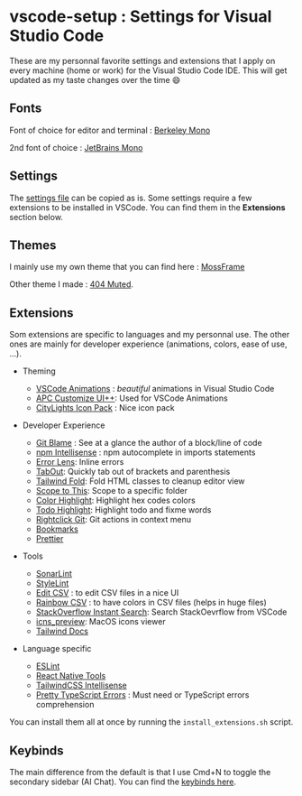 # vscode-setup : Settings for Visual Studio Code

These are my personnal favorite settings and extensions that I apply on every machine (home or work) for the Visual Studio Code IDE. This will get updated as my taste changes over the time 😄

## Fonts

Font of choice for editor and terminal : [Berkeley Mono](https://usgraphics.com/products/berkeley-mono)

2nd font of choice : [JetBrains Mono](https://www.jetbrains.com/fr-fr/lp/mono/)

## Settings

The [settings file](./vscode-settings.json) can be copied as is. Some settings require a few extensions to be installed in VSCode. You can find them in the **Extensions** section below.

## Themes

I mainly use my own theme that you can find here : [MossFrame](https://github.com/404mat/mossframe)

Other theme I made : [404 Muted](https://github.com/404mat/404muted).

## Extensions

Som extensions are specific to languages and my personnal use. The other ones are mainly for developer experience (animations, colors, ease of use, ...).

- Theming

  - [VSCode Animations](https://marketplace.visualstudio.com/items?itemName=BrandonKirbyson.vscode-animations) : _beautiful_ animations in Visual Studio Code
  - [APC Customize UI++](https://marketplace.visualstudio.com/items?itemName=drcika.apc-extension): Used for VSCode Animations
  - [CityLights Icon Pack](https://marketplace.visualstudio.com/items?itemName=Yummygum.city-lights-icon-vsc) : Nice icon pack

- Developer Experience

  - [Git Blame](https://marketplace.visualstudio.com/items?itemName=waderyan.gitblame) : See at a glance the author of a block/line of code
  - [npm Intellisense](https://marketplace.visualstudio.com/items?itemName=christian-kohler.npm-intellisense) : npm autocomplete in imports statements
  - [Error Lens](https://marketplace.visualstudio.com/items?itemName=usernamehw.errorlens): Inline errors
  - [TabOut](https://marketplace.visualstudio.com/items?itemName=albert.TabOut): Quickly tab out of brackets and parenthesis
  - [Tailwind Fold](https://marketplace.visualstudio.com/items?itemName=stivo.tailwind-fold): Fold HTML classes to cleanup editor view
  - [Scope to This](https://marketplace.visualstudio.com/items?itemName=rhalaly.scope-to-this): Scope to a specific folder
  - [Color Highlight](https://marketplace.visualstudio.com/items?itemName=naumovs.color-highlight): Highlight hex codes colors
  - [Todo Highlight](https://marketplace.visualstudio.com/items?itemName=wayou.vscode-todo-highlight): Highlight todo and fixme words
  - [Rightclick Git](https://marketplace.visualstudio.com/items?itemName=Everspace.rightclick-git): Git actions in context menu
  - [Bookmarks](https://marketplace.visualstudio.com/items?itemName=alefragnani.Bookmarks)
  - [Prettier](https://marketplace.visualstudio.com/items?itemName=esbenp.prettier-vscode)

- Tools

  - [SonarLint](https://marketplace.visualstudio.com/items?itemName=SonarSource.sonarlint-vscode)
  - [StyleLint](https://marketplace.visualstudio.com/items?itemName=stylelint.vscode-stylelint)
  - [Edit CSV](https://marketplace.visualstudio.com/items?itemName=janisdd.vscode-edit-csv) : to edit CSV files in a nice UI
  - [Rainbow CSV](https://marketplace.visualstudio.com/items?itemName=mechatroner.rainbow-csv) : to have colors in CSV files (helps in huge files)
  - [StackOverflow Instant Search](https://marketplace.visualstudio.com/items?itemName=Alexey-Strakh.stackoverflow-search): Search StackOevrflow from VSCode
  - [icns_preview](https://marketplace.visualstudio.com/items?itemName=waifuproject.icns-preview): MacOS icons viewer
  - [Tailwind Docs](https://marketplace.visualstudio.com/items?itemName=austenc.tailwind-docs)

- Language specific

  - [ESLint](https://marketplace.visualstudio.com/items?itemName=dbaeumer.vscode-eslint)
  - [React Native Tools](https://marketplace.visualstudio.com/items?itemName=msjsdiag.vscode-react-native)
  - [TailwindCSS Intellisense](https://marketplace.visualstudio.com/items?itemName=bradlc.vscode-tailwindcss)
  - [Pretty TypeScript Errors](https://marketplace.visualstudio.com/items?itemName=yoavbls.pretty-ts-errors) : Must need or TypeScript errors comprehension

You can install them all at once by running the `install_extensions.sh` script.

## Keybinds

The main difference from the default is that I use Cmd+N to toggle the secondary sidebar (AI Chat). You can find the [keybinds here](./vscode-keybinds.json).
